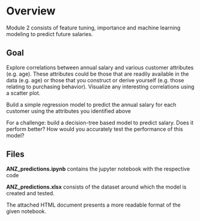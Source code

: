# **Overview**

Module 2 consists of feature tuning, importance and machine learning modeling to predict future salaries.

## Goal

Explore correlations between annual salary and various customer attributes (e.g. age). These attributes could be those that are readily available in the data (e.g. age) or those that you construct or derive yourself (e.g. those relating to purchasing behavior). Visualize any interesting correlations using a scatter plot.

Build a simple regression model to predict the annual salary for each customer using the attributes you identified above

For a challenge: build a decision-tree based model to predict salary. Does it perform better? How would you accurately test the performance of this model?

## Files

**ANZ_predictions.ipynb** contains the jupyter notebook with the respective code

**ANZ_predictions.xlsx** consists of the dataset around which the model is created and tested.

The attached HTML document presents a more readable format of the given notebook.

